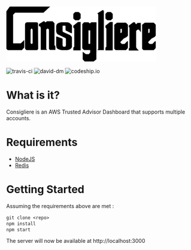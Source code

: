 ![consigliere](consigliere_400x147.png)

![travis-ci](https://travis-ci.org/ivarrian/consigliere.svg?branch=master) ![david-dm](https://david-dm.org/ivarrian/consigliere.svg)  ![codeship.io](https://codeship.com/projects/00a3d3f0-65ee-0133-0e06-123c33218719/status?branch=master)

What is it?
============

Consigliere is an AWS Trusted Advisor Dashboard that supports multiple accounts.

Requirements
=============

* [NodeJS](https://nodejs.org/)
* [Redis](https://redis.io/)

Getting Started
================
Assuming the requirements above are met :

```shell
git clone <repo>
npm install
npm start
```
The server will now be available at http://localhost:3000
